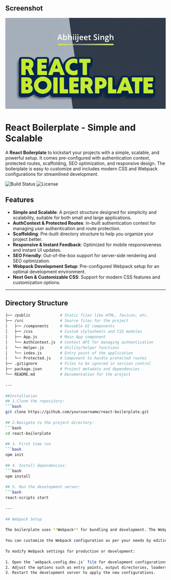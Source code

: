 ## Screenshot

![Project Screenshot](./public/images/react-boilerplate.jpg)

# React Boilerplate - Simple and Scalable

A **React Boilerplate** to kickstart your projects with a simple, scalable, and powerful setup. It comes pre-configured with authentication context, protected routes, scaffolding, SEO optimization, and responsive design. The boilerplate is easy to customize and includes modern CSS and Webpack configurations for streamlined development.

![Build Status](https://img.shields.io/badge/build-passing-brightgreen)
![License](https://img.shields.io/badge/license-MIT-blue)

## Features

- **Simple and Scalable**: A project structure designed for simplicity and scalability, suitable for both small and large applications.
- **AuthContext & Protected Routes**: In-built authentication context for managing user authentication and route protection.
- **Scaffolding**: Pre-built directory structure to help you organize your project better.
- **Responsive & Instant Feedback**: Optimized for mobile responsiveness and instant UI updates.
- **SEO Friendly**: Out-of-the-box support for server-side rendering and SEO optimization.
- **Webpack Development Setup**: Pre-configured Webpack setup for an optimal development environment.
- **Next Gen & Customizable CSS**: Support for modern CSS features and customization options.

---

## Directory Structure

```bash
├── /public             # Static files like HTML, favicon, etc.
├── /src                # Source files for the project
│   ├── /components     # Reusable UI components
│   ├── /css            # Custom stylesheets and CSS modules
│   ├── App.js          # Main App component
│   └── AuthContext.js  # Context API for managing authentication
│   └── Helper.js       # Utility/helper functions
│   └── index.js        # Entry point of the application
│   └── Protected.js    # Component to handle protected routes
├── .gitignore          # Files to be ignored in version control
├── package.json        # Project metadata and dependencies
└── README.md           # Documentation for the project

---

##Installation
## 1.Clone the repository:
```bash
git clone https://github.com/yourusername/react-boilerplate.git

## 2.Navigate to the project directory:
```bash
cd react-boilerplate

## 3. First time run
```bash 
npm init

## 4. Install dependencies:
```bash 
npm install

## 5. Run the development server:
```bash 
react-scripts start

---

## Webpack Setup

The boilerplate uses **Webpack** for bundling and development. The Webpack configuration is optimized for React development, ensuring fast reloads and efficient builds. 

You can customize the Webpack configuration as per your needs by editing the `webpack.config.dev.js` file located in the project root. This file contains settings for module bundling, file processing, and development server options.

To modify Webpack settings for production or development:

1. Open the `webpack.config.dev.js` file for development configurations.
2. Adjust the options such as entry points, output directories, loaders (e.g., Babel for JavaScript and CSS loaders), and plugins.
3. Restart the development server to apply the new configurations.



